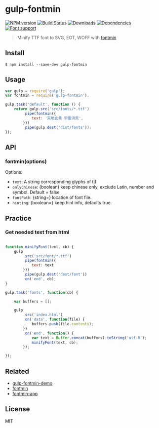 # gulp-fontmin 

[![NPM version][npm-image]][npm-url]
[![Build Status][travis-image]][travis-url]
[![Downloads][downloads-image]][npm-url]
[![Dependencies][dep-image]][dep-url]
[![Font support][font-image]][font-url]

[downloads-image]: http://img.shields.io/npm/dm/gulp-fontmin.svg
[npm-url]: https://npmjs.org/package/gulp-fontmin
[npm-image]: http://img.shields.io/npm/v/gulp-fontmin.svg

[travis-url]: https://travis-ci.org/ecomfe/gulp-fontmin
[travis-image]: http://img.shields.io/travis/ecomfe/gulp-fontmin.svg

[dep-url]: https://david-dm.org/ecomfe/gulp-fontmin
[dep-image]: http://img.shields.io/david/ecomfe/gulp-fontmin.svg

[font-image]:https://img.shields.io/badge/font-senty-blue.svg
[font-url]: http://font.sentywed.com/

> Minify TTF font to SVG, EOT, WOFF with [fontmin](https://github.com/ecomfe/fontmin)

## Install

```
$ npm install --save-dev gulp-fontmin
```

## Usage

```js
var gulp = require('gulp');
var fontmin = require('gulp-fontmin');

gulp.task('default', function () {
    return gulp.src('src/fonts/*.ttf')
        .pipe(fontmin({
            text: '天地玄黄 宇宙洪荒',
        }))
        .pipe(gulp.dest('dist/fonts'));
});
```


## API

### fontmin(options)

Options:

* `text`: A string corresponding glyphs of ttf
* `onlyChinese`: {boolean} keep chinese only, exclude Latin, number and symbol. Default = false
* `fontPath`: {string=} location of font file.
* `hinting`: {boolean=} keep hint info, defaults true.


## Practice

### Get needed text from html

```js

function minifyFont(text, cb) {
    gulp
        .src('src/font/*.ttf')
        .pipe(fontmin({
            text: text
        }))
        .pipe(gulp.dest('dest/font'))
        .on('end', cb);
}

gulp.task('fonts', function(cb) {

    var buffers = [];

    gulp
        .src('index.html')
        .on('data', function(file) {
            buffers.push(file.contents);
        })
        .on('end', function() {
            var text = Buffer.concat(buffers).toString('utf-8');
            minifyFont(text, cb);
        });

});
```

## Related

- [gulp-fontmin-demo](https://github.com/junmer/gulp-fontmin-demo)
- [fontmin](https://github.com/ecomfe/fontmin)
- [fontmin-app](https://github.com/ecomfe/fontmin-app)

## License

MIT
